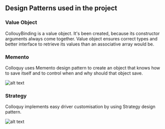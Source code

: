 ## Design Patterns used in the project

### Value Object
CollouyBinding is a value object. It's been created, because its constructor arguments always come together. Value object ensures correct types and better interface to retrieve its values than an associative array would be.  

### Memento
Colloquy uses Memento design pattern to create an object that knows how to save itself and to control when and why should that object save. 

![alt text](https://i.imgur.com/hpJnHjC.png)
### Strategy
Colloquy implements easy driver customisation by using Strategy design pattern.  

![alt text](https://i.imgur.com/gSVOxa8.png)


